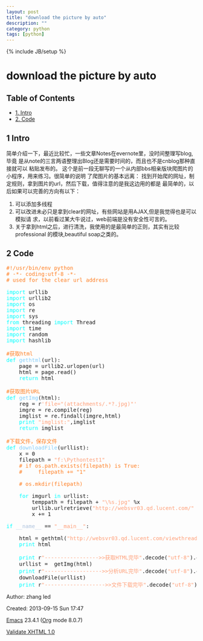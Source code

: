 ```yaml
---
layout: post
title: "download the picture by auto"
description: ""
category: python
tags: [python]
---
```

{% include JB/setup %}


<div id="content">
<h1 class="title">download the picture by auto</h1>
<div id="table-of-contents">
<h2>Table of Contents</h2>
<div id="text-table-of-contents">
<ul>
<li><a href="#sec-1">1. Intro</a></li>
<li><a href="#sec-2">2. Code</a></li>
</ul>
</div>
</div>

<div id="outline-container-sec-1" class="outline-2">
<h2 id="sec-1"><span class="section-number-2">1</span> Intro</h2>
<div class="outline-text-2" id="text-1">
<p>
简单介绍一下，最近比较忙，一些文章Notes在evernote里，没时间整理写blog,毕竟
是从note的三言两语整理出Blog还是需要时间的，而且也不是cnblog那种直接就可以
粘贴发布的。
这个是前一段无聊写的一个从内部bbs相亲版块爬图片的小程序，用来练习。很简单的说明
了爬图片的基本远离：
找到开始爬的网址，制定规则，拿到图片的url，然后下载，值得注意的是我这边用的都是
最简单的，以后如果可以完善的方向有以下：
</p>
<ol class="org-ol">
<li>可以添加多线程
</li>
<li>可以改进未必只是拿到clear的网址，有些网站是用AJAX,但是我觉得也是可以模拟请
求，以前看过某大牛说过，web前端是没有安全性可言的。
</li>
<li>关于拿到html之后，进行清洗，我使用的是最简单的正则，其实有比较professional
的模块,beautiful soap之类的。
</li>
</ol>
</div>
</div>
<div id="outline-container-sec-2" class="outline-2">
<h2 id="sec-2"><span class="section-number-2">2</span> Code</h2>
<div class="outline-text-2" id="text-2">
<div class="org-src-container">

<pre class="src src-python"><span style="color: #ff7f24;">#!/usr/bin/env python</span>
<span style="color: #ff7f24;"># -*- coding:utf-8 -*-</span>
<span style="color: #ff7f24;"># used for the clear url address</span>

<span style="color: #00ffff;">import</span> urllib
<span style="color: #00ffff;">import</span> urllib2
<span style="color: #00ffff;">import</span> os
<span style="color: #00ffff;">import</span> re
<span style="color: #00ffff;">import</span> sys
<span style="color: #00ffff;">from</span> threading <span style="color: #00ffff;">import</span> Thread
<span style="color: #00ffff;">import</span> time
<span style="color: #00ffff;">import</span> random
<span style="color: #00ffff;">import</span> hashlib

<span style="color: #ff7f24;">#&#33719;&#21462;html</span>
<span style="color: #00ffff;">def</span> <span style="color: #87cefa;">gethtml</span>(url):
    page = urllib2.urlopen(url)
    html = page.read()
    <span style="color: #00ffff;">return</span> html

<span style="color: #ff7f24;">#&#33719;&#21462;&#22270;&#29255;URL</span>
<span style="color: #00ffff;">def</span> <span style="color: #87cefa;">getImg</span>(html):
    reg = r<span style="color: #ffa07a;">'file="(attachments/.*?.jpg)"'</span>
    imgre = re.compile(reg)
    imglist = re.findall(imgre,html)
    <span style="color: #00ffff;">print</span> <span style="color: #ffa07a;">"imglist:"</span>,imglist 
    <span style="color: #00ffff;">return</span> imglist

<span style="color: #ff7f24;">#&#19979;&#36733;&#25991;&#20214;&#65292;&#20445;&#23384;&#25991;&#20214;</span>
<span style="color: #00ffff;">def</span> <span style="color: #87cefa;">downloadFile</span>(urllist):
    x = 0
    filepath = <span style="color: #ffa07a;">"f:\Pythontest1"</span>
    <span style="color: #ff7f24;"># if os.path.exists(filepath) is True:</span>
    <span style="color: #ff7f24;">#     filepath += "1"</span>

    <span style="color: #ff7f24;"># os.mkdir(filepath)</span>

    <span style="color: #00ffff;">for</span> imgurl <span style="color: #00ffff;">in</span> urllist:
        temppath = filepath + <span style="color: #ffa07a;">"\%s.jpg"</span> %x
        urllib.urlretrieve(<span style="color: #ffa07a;">"http://websvr03.qd.lucent.com/"</span> + imgurl,temppath)
        x += 1

<span style="color: #00ffff;">if</span> <span style="color: #b0c4de;">__name__</span> == <span style="color: #ffa07a;">"__main__"</span>:

    html = gethtml(<span style="color: #ffa07a;">"http://websvr03.qd.lucent.com/viewthread.php?tid=23737&amp;extra=page%3D1"</span>)
    <span style="color: #00ffff;">print</span> html

    <span style="color: #00ffff;">print</span> r<span style="color: #ffa07a;">"-----------------&gt;&gt;&#33719;&#21462;HTML&#23436;&#27605;"</span>.decode(<span style="color: #ffa07a;">"utf-8"</span>).encode(<span style="color: #ffa07a;">"gbk"</span>)  <span style="color: #ff7f24;">#&#35299;&#20915;CMD&#25511;&#21046;&#21488;&#19978;&#20013;&#25991;&#20081;&#30721;&#30340;&#38382;&#39064;  </span>
    urllist =  getImg(html)  
    <span style="color: #00ffff;">print</span> r<span style="color: #ffa07a;">"------------------&gt;&gt;&#20998;&#26512;URL&#23436;&#27605;"</span>.decode(<span style="color: #ffa07a;">"utf-8"</span>).encode(<span style="color: #ffa07a;">"gbk"</span>)  
    downloadFile(urllist)  
    <span style="color: #00ffff;">print</span> r<span style="color: #ffa07a;">"-------------------&gt;&gt;&#25991;&#20214;&#19979;&#36733;&#23436;&#27605;"</span>.decode(<span style="color: #ffa07a;">"utf-8"</span>).encode(<span style="color: #ffa07a;">"gbk"</span>)
</pre>
</div>
</div>
</div>
</div>
<div id="postamble" class="status">
<p class="author">Author: zhang led</p>
<p class="date">Created: 2013-09-15 Sun 17:47</p>
<p class="creator"><a href="http://www.gnu.org/software/emacs/">Emacs</a> 23.4.1 (<a href="http://orgmode.org">Org</a> mode 8.0.7)</p>
<p class="xhtml-validation"><a href="http://validator.w3.org/check?uri=referer">Validate XHTML 1.0</a></p>
</div>

